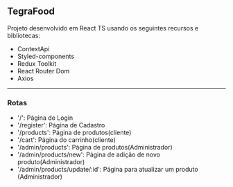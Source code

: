 <h2>TegraFood</h2>
<p>Projeto desenvolvido em React TS usando os seguintes recursos e bibliotecas:</p>
<ul>
  <li>ContextApi</li>
   <li>Styled-components</li>
   <li>Redux Toolkit</li>
   <li>React Router Dom</li>
   <li>Axios</li>
  </ul>
  <hr/>
  <h3>Rotas</h3>
  <ul>
    <li>'/': Página de Login</li>
     <li>'/register': Página de Cadastro</li>
     <li>'/products': Página de produtos(cliente)</li>
     <li>'/cart': Página do carrinho(cliente)</li>
     <li>'/admin/products': Página de produtos(Administrador)</li>
     <li>'/admin/products/new': Página de adição de novo produto(Administrador)</li>
     <li>'/admin/products/update/:id': Página para atualizar um produto (Administrador)</li>
   </ul>



